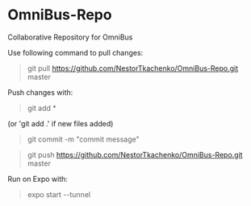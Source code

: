 # OmniBus-Repo
Collaborative Repository for OmniBus

Use following command to pull changes:

>git pull https://github.com/NestorTkachenko/OmniBus-Repo.git master

Push changes with:
>git add *

(or 'git add .' if new files added)

>git commit -m "commit message"

>git push https://github.com/NestorTkachenko/OmniBus-Repo.git master

Run on Expo with:
>expo start --tunnel
